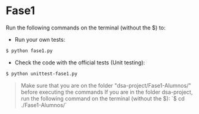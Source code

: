 # Fase1
Run the following commands on the terminal (without the $) to:

- Run your own tests:
```bash
$ python fase1.py
```

- Check the code with the official tests (Unit testing):
```bash
$ python unittest-fase1.py
```

> Make sure that you are on the folder "dsa-project/Fase1-Alumnos/" before executing the commands
> If you are in the folder dsa-project, run the following command on the terminal (without the $):
> `$ cd ./Fase1-Alumnos/`